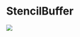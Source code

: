 # StencilBuffer

<img src="https://github.com/sukrubeyy/StencilBuffer/blob/main/Assets/Images/StencialBuffer.gif"/>
